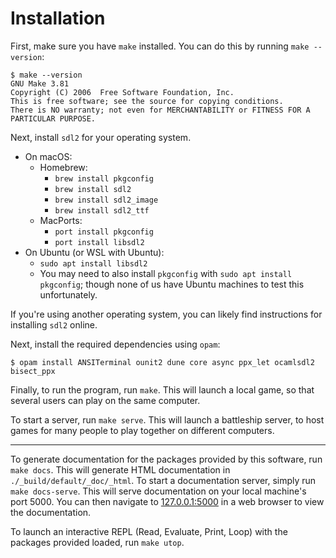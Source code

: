 # Installation

First, make sure you have `make` installed. You can do this by running `make --version`:

```shell
$ make --version
GNU Make 3.81
Copyright (C) 2006  Free Software Foundation, Inc.
This is free software; see the source for copying conditions.
There is NO warranty; not even for MERCHANTABILITY or FITNESS FOR A
PARTICULAR PURPOSE.
```

Next, install `sdl2` for your operating system.
- On macOS:
	- Homebrew:
		- `brew install pkgconfig`
		- `brew install sdl2`
		- `brew install sdl2_image`
		- `brew install sdl2_ttf`
	- MacPorts:
		- `port install pkgconfig`
		- `port install libsdl2`
- On Ubuntu (or WSL with Ubuntu):
	- `sudo apt install libsdl2`
	- You may need to also install `pkgconfig` with `sudo apt install pkgconfig`; though none of us have Ubuntu machines to test this unfortunately.

If you're using another operating system, you can likely find instructions for installing `sdl2` online.


Next, install the required dependencies using `opam`:

```
$ opam install ANSITerminal ounit2 dune core async ppx_let ocamlsdl2 bisect_ppx
```

Finally, to run the program, run `make`. This will launch a local game, so that several users can play on the same computer.

To start a server, run `make serve`. This will launch a battleship server, to host games for many people to play together on different computers.

---

To generate documentation for the packages provided by this software, run `make docs`. This will generate HTML documentation in `./_build/default/_doc/_html`. To start a documentation server, simply run `make docs-serve`. This will serve documentation on your local machine's port 5000. You can then navigate to [127.0.0.1:5000](http://127.0.0.1:5000) in a web browser to view the documentation.

To launch an interactive REPL (Read, Evaluate, Print, Loop) with the packages provided loaded, run `make utop`.
